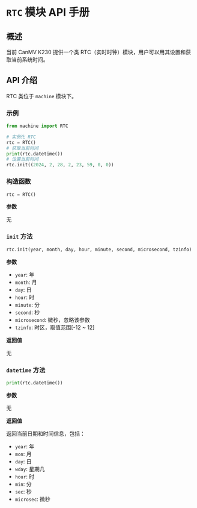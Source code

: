 # `RTC` 模块 API 手册

## 概述

当前 CanMV K230 提供一个类 RTC（实时时钟）模块，用户可以用其设置和获取当前系统时间。

## API 介绍

RTC 类位于 `machine` 模块下。

### 示例

```python
from machine import RTC

# 实例化 RTC
rtc = RTC()
# 获取当前时间
print(rtc.datetime())
# 设置当前时间
rtc.init((2024, 2, 28, 2, 23, 59, 0, 0))
```

### 构造函数

```python
rtc = RTC()
```

**参数**

无

### `init` 方法

```python
rtc.init(year, month, day, hour, minute, second, microsecond, tzinfo)
```

**参数**

- `year`: 年
- `month`: 月
- `day`: 日
- `hour`: 时
- `minute`: 分
- `second`: 秒
- `microsecond`: 微秒，忽略该参数
- `tzinfo`: 时区，取值范围[-12 ~ 12]

**返回值**

无

### `datetime` 方法

```python
print(rtc.datetime())
```

**参数**

无

**返回值**

返回当前日期和时间信息，包括：

- `year`: 年
- `mon`: 月
- `day`: 日
- `wday`: 星期几
- `hour`: 时
- `min`: 分
- `sec`: 秒
- `microsec`: 微秒
